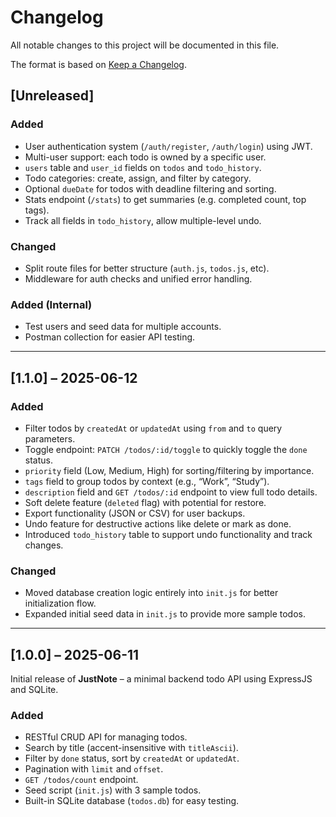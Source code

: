 
# Changelog

All notable changes to this project will be documented in this file.

The format is based on [Keep a Changelog](https://keepachangelog.com/en/1.1.0/).

## \[Unreleased]

### Added

* User authentication system (`/auth/register`, `/auth/login`) using JWT.
* Multi-user support: each todo is owned by a specific user.
* `users` table and `user_id` fields on `todos` and `todo_history`.
* Todo categories: create, assign, and filter by category.
* Optional `dueDate` for todos with deadline filtering and sorting.
* Stats endpoint (`/stats`) to get summaries (e.g. completed count, top tags).
* Track all fields in `todo_history`, allow multiple-level undo.

### Changed

* Split route files for better structure (`auth.js`, `todos.js`, etc).
* Middleware for auth checks and unified error handling.

### Added (Internal)

* Test users and seed data for multiple accounts.
* Postman collection for easier API testing.

---

## \[1.1.0] – 2025-06-12

### Added

* Filter todos by `createdAt` or `updatedAt` using `from` and `to` query parameters.
* Toggle endpoint: `PATCH /todos/:id/toggle` to quickly toggle the `done` status.
* `priority` field (Low, Medium, High) for sorting/filtering by importance.
* `tags` field to group todos by context (e.g., “Work”, “Study”).
* `description` field and `GET /todos/:id` endpoint to view full todo details.
* Soft delete feature (`deleted` flag) with potential for restore.
* Export functionality (JSON or CSV) for user backups.
* Undo feature for destructive actions like delete or mark as done.
* Introduced `todo_history` table to support undo functionality and track changes.

### Changed

* Moved database creation logic entirely into `init.js` for better initialization flow.
* Expanded initial seed data in `init.js` to provide more sample todos.

---

## \[1.0.0] – 2025-06-11

Initial release of **JustNote** – a minimal backend todo API using ExpressJS and SQLite.

### Added

* RESTful CRUD API for managing todos.
* Search by title (accent-insensitive with `titleAscii`).
* Filter by `done` status, sort by `createdAt` or `updatedAt`.
* Pagination with `limit` and `offset`.
* `GET /todos/count` endpoint.
* Seed script (`init.js`) with 3 sample todos.
* Built-in SQLite database (`todos.db`) for easy testing.
